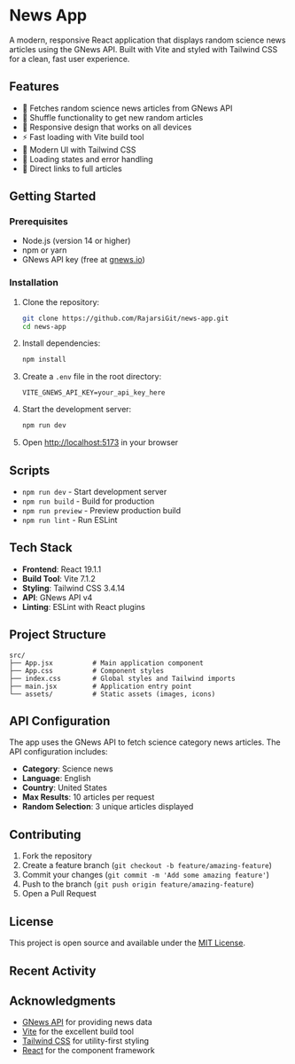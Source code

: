 # News App

A modern, responsive React application that displays random science news articles using the GNews API. Built with Vite and styled with Tailwind CSS for a clean, fast user experience.

## Features

- 📰 Fetches random science news articles from GNews API
- 🎲 Shuffle functionality to get new random articles
- 📱 Responsive design that works on all devices
- ⚡ Fast loading with Vite build tool
- 🎨 Modern UI with Tailwind CSS
- 🔄 Loading states and error handling
- 🔗 Direct links to full articles

## Getting Started

### Prerequisites

- Node.js (version 14 or higher)
- npm or yarn
- GNews API key (free at [gnews.io](https://gnews.io/))

### Installation

1. Clone the repository:
   ```bash
   git clone https://github.com/RajarsiGit/news-app.git
   cd news-app
   ```

2. Install dependencies:
   ```bash
   npm install
   ```

3. Create a `.env` file in the root directory:
   ```env
   VITE_GNEWS_API_KEY=your_api_key_here
   ```

4. Start the development server:
   ```bash
   npm run dev
   ```

5. Open [http://localhost:5173](http://localhost:5173) in your browser

## Scripts

- `npm run dev` - Start development server
- `npm run build` - Build for production
- `npm run preview` - Preview production build
- `npm run lint` - Run ESLint

## Tech Stack

- **Frontend**: React 19.1.1
- **Build Tool**: Vite 7.1.2
- **Styling**: Tailwind CSS 3.4.14
- **API**: GNews API v4
- **Linting**: ESLint with React plugins

## Project Structure

```
src/
├── App.jsx          # Main application component
├── App.css          # Component styles
├── index.css        # Global styles and Tailwind imports
├── main.jsx         # Application entry point
└── assets/          # Static assets (images, icons)
```

## API Configuration

The app uses the GNews API to fetch science category news articles. The API configuration includes:

- **Category**: Science news
- **Language**: English
- **Country**: United States
- **Max Results**: 10 articles per request
- **Random Selection**: 3 unique articles displayed

## Contributing

1. Fork the repository
2. Create a feature branch (`git checkout -b feature/amazing-feature`)
3. Commit your changes (`git commit -m 'Add some amazing feature'`)
4. Push to the branch (`git push origin feature/amazing-feature`)
5. Open a Pull Request

## License

This project is open source and available under the [MIT License](LICENSE).

## Recent Activity
<!--START_SECTION:activity-->
<!--END_SECTION:activity-->

## Acknowledgments

- [GNews API](https://gnews.io/) for providing news data
- [Vite](https://vitejs.dev/) for the excellent build tool
- [Tailwind CSS](https://tailwindcss.com/) for utility-first styling
- [React](https://reactjs.org/) for the component framework